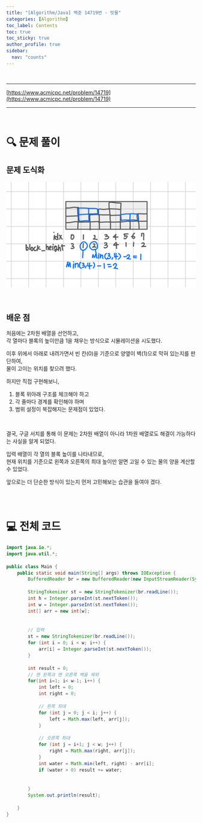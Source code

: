 ```yaml
---
title: "[Algorithm/Java] 백준 14719번 - 빗물"
categories: [Algorithm]
toc_label: Contents
toc: true
toc_sticky: true
author_profile: true
sidebar:
  nav: "counts"
---
```


<br>

---

[https://www.acmicpc.net/problem/14719](https://www.acmicpc.net/problem/14719)

---

<br>

# 🔍 문제 풀이

## 문제 도식화

![](/assets/images/2025/2025-07-20-12-40-54.png)

<br>

## 배운 점

처음에는 2차원 배열을 선언하고,<br>
각 열마다 블록의 높이만큼 1을 채우는 방식으로 시뮬레이션을 시도했다.

이후 위에서 아래로 내려가면서 빈 칸(0)을 기준으로 양옆이 벽(1)으로 막혀 있는지를 판단하여,<br>
물이 고이는 위치를 찾으려 했다.

하지만 직접 구현해보니,

1. 블록 위아래 구조를 체크해야 하고
2. 각 줄마다 경계를 확인해야 하며
3. 범위 설정이 복잡해지는 문제점이 있었다.

<br>

결국, 구글 서치를 통해 이 문제는 2차원 배열이 아니라 1차원 배열로도 해결이 가능하다는 사실을 알게 되었다.

입력 배열이 각 열의 블록 높이를 나타내므로,<br>
현재 위치를 기준으로 왼쪽과 오른쪽의 최대 높이만 알면 고일 수 있는 물의 양을 계산할 수 있었다.

앞으로는 더 단순한 방식이 있는지 먼저 고민해보는 습관을 들여야 겠다.

<br><br>

# 💻 전체 코드

```java
import java.io.*;
import java.util.*;

public class Main {
    public static void main(String[] args) throws IOException {
        BufferedReader br = new BufferedReader(new InputStreamReader(System.in));

        StringTokenizer st = new StringTokenizer(br.readLine());
        int h = Integer.parseInt(st.nextToken());
        int w = Integer.parseInt(st.nextToken());
        int[] arr = new int[w];


        // 입력
        st = new StringTokenizer(br.readLine());
        for (int i = 0; i < w; i++) {
            arr[i] = Integer.parseInt(st.nextToken());
        }

        int result = 0;
        // 맨 왼쪽과 맨 오른쪽 벽을 제외
        for(int i=1; i< w-1; i++) {
            int left = 0;
            int right = 0;

            // 왼쪽 최대
            for (int j = 0; j < i; j++) {
                left = Math.max(left, arr[j]);
            }

            // 오른쪽 최대
            for (int j = i+1; j < w; j++) {
                right = Math.max(right, arr[j]);
            }
            int water = Math.min(left, right) - arr[i];
            if (water > 0) result += water;


        }
        System.out.println(result);

    }
}
```

<br>
